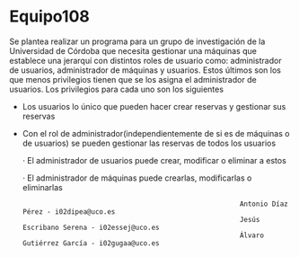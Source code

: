 # Equipo108

Se plantea realizar un programa para un grupo de investigación de la Universidad de Córdoba que necesita gestionar una máquinas que establece una jerarquí con distintos roles de usuario como: administrador de usuarios, administrador de máquinas y usuarios. Estos últimos son los que menos privilegios tienen que se los asigna el administrador de usuarios. Los privilegios para cada uno son los siguientes

- Los usuarios lo único que pueden hacer crear reservas y gestionar sus reservas

- Con el rol de administrador(independientemente de si es de máquinas o de usuarios) se pueden gestionar las reservas de todos los usuarios

     · El administrador de usuarios puede crear, modificar o eliminar a estos

     · El administrador de máquinas puede crearlas, modificarlas o eliminarlas



                                                            Antonio Díaz Pérez - i02dipea@uco.es
                                                            Jesús Escribano Serena - i02essej@uco.es
                                                            Álvaro Gutiérrez García - i02gugaa@uco.es
